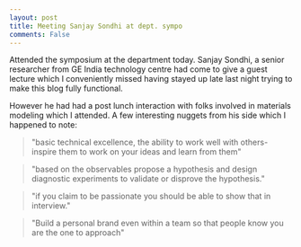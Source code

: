 ```yaml
---
layout: post
title: Meeting Sanjay Sondhi at dept. sympo
comments: False
---
```

Attended the symposium at the department today. Sanjay Sondhi, a senior
researcher from GE India technology centre had come to give a guest lecture which I
conveniently missed having stayed up late last night trying to make this blog fully
functional.

However he had had a post lunch interaction with folks involved in materials
modeling which I attended. A few interesting nuggets from his side which I happened to note:

>"basic technical excellence, the ability to work well with others-
>inspire them to work on your ideas and learn from them"

>"based on the observables propose a hypothesis and design diagnostic experiments
>to validate or disprove the hypothesis."

>"if you claim to be passionate you should be able to show that in interview."

>"Build a personal brand even within a team so that people know you are the one to approach"
